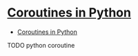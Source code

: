 # [Coroutines in Python](https://stackabuse.com/coroutines-in-python/)

- [Coroutines in Python](#coroutines-in-python)









TODO python coroutine